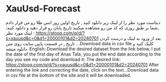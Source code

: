 ﻿# XauUsd-Forecast
دیتاست مورد نظر را از لینک زیر دانلود کنید , تاریخ اولین روز انس طلا رو من قرار دادم ,شما بر طبق روزی که کد من رو مشاهده میکنید تاریخ پایان رو قرار دهید و دانلود کنید:
لینک مورد نظر : https://stooq.com/q/d/?s=xauusd&c=0&d1=20000101&d2=20240701
بعد از ورود به لینک و درست کردن تاریخ , در قسمت پایین سایت روی متن ...Download data in csv file کلیک کنید و دانلود میشه. 
English:
Download the desired dataset from the link below, I put the date of the first day of Anas Tala, you put the end date according to the day you see my code and download it:
The desired link: https://stooq.com/q/d/?s=xauusd&c=0&d1=20000101&d2=20240701
After entering the link and correcting the date, click on the text...Download data in csv file at the bottom of the site and it will be downloaded.
